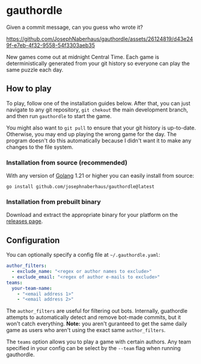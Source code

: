 # gauthordle
Given a commit message, can you guess who wrote it?

https://github.com/JosephNaberhaus/gauthordle/assets/26124819/d43e249f-e7eb-4f32-9558-54f3303aeb35

New games come out at midnight Central Time. Each game is deterministically generated from your git history so everyone can play the same puzzle each day.

## How to play
To play, follow one of the installation guides below. After that, you can just navigate to any git repository, `git chekout` the main development branch, and then run `gauthordle` to start the game.

You might also want to `git pull` to ensure that your git history is up-to-date. Otherwise, you may end up playing the wrong game for the day. The program doesn't do this automatically because I didn't want it to make any changes to the file system.

### Installation from source (recommended)
With any version of [Golang](https://go.dev/) 1.21 or higher you can easily install from source:

```shell
go install github.com/josephnaberhaus/gauthordle@latest
```

### Installation from prebuilt binary
Download and extract the appropriate binary for your platform on the [releases page](https://github.com/JosephNaberhaus/gauthordle/releases).

## Configuration
You can optionally specify a config file at `~/.gauthordle.yaml`:

```yaml
author_filters:
  - exclude_name: "<regex or author names to exclude>"
  - exclude_email: "<regex of author e-mails to exclude>"
teams:
  your-team-name:
    - "<email address 1>"
    - "<email address 2>"
```

The `author_filters` are useful for filtering out bots. Internally, guathordle attempts to automatically detect and remove bot-made commits, but it won't catch everything. **Note:** you aren't guranteed to get the same daily game as users who aren't using the exact same `author_filters`.

The `teams` option allows you to play a game with certain authors. Any team specified in your config can be select by the `--team` flag when running gauthordle.
